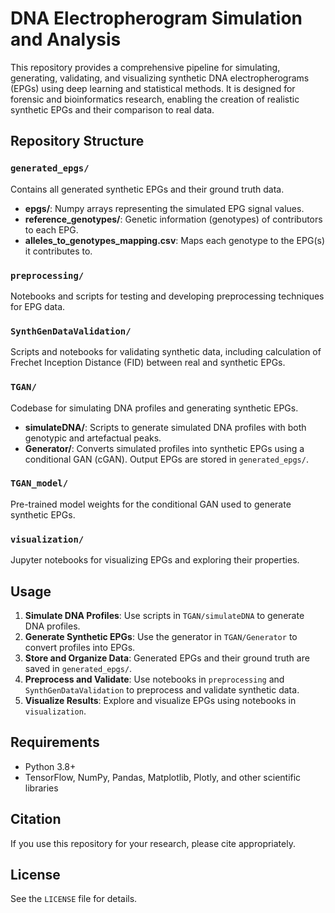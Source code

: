 # DNA Electropherogram Simulation and Analysis

This repository provides a comprehensive pipeline for simulating, generating, validating, and visualizing synthetic DNA electropherograms (EPGs) using deep learning and statistical methods. It is designed for forensic and bioinformatics research, enabling the creation of realistic synthetic EPGs and their comparison to real data.

## Repository Structure

### `generated_epgs/`
Contains all generated synthetic EPGs and their ground truth data.
- **epgs/**: Numpy arrays representing the simulated EPG signal values.
- **reference_genotypes/**: Genetic information (genotypes) of contributors to each EPG.
- **alleles_to_genotypes_mapping.csv**: Maps each genotype to the EPG(s) it contributes to.

### `preprocessing/`
Notebooks and scripts for testing and developing preprocessing techniques for EPG data.

### `SynthGenDataValidation/`
Scripts and notebooks for validating synthetic data, including calculation of Frechet Inception Distance (FID) between real and synthetic EPGs.

### `TGAN/`
Codebase for simulating DNA profiles and generating synthetic EPGs.
- **simulateDNA/**: Scripts to generate simulated DNA profiles with both genotypic and artefactual peaks.
- **Generator/**: Converts simulated profiles into synthetic EPGs using a conditional GAN (cGAN). Output EPGs are stored in `generated_epgs/`.

### `TGAN_model/`
Pre-trained model weights for the conditional GAN used to generate synthetic EPGs.

### `visualization/`
Jupyter notebooks for visualizing EPGs and exploring their properties.

## Usage

1. **Simulate DNA Profiles**: Use scripts in `TGAN/simulateDNA` to generate DNA profiles.
2. **Generate Synthetic EPGs**: Use the generator in `TGAN/Generator` to convert profiles into EPGs.
3. **Store and Organize Data**: Generated EPGs and their ground truth are saved in `generated_epgs/`.
4. **Preprocess and Validate**: Use notebooks in `preprocessing` and `SynthGenDataValidation` to preprocess and validate synthetic data.
5. **Visualize Results**: Explore and visualize EPGs using notebooks in `visualization`.

## Requirements

- Python 3.8+
- TensorFlow, NumPy, Pandas, Matplotlib, Plotly, and other scientific libraries

## Citation

If you use this repository for your research, please cite appropriately.

## License

See the `LICENSE` file for details.